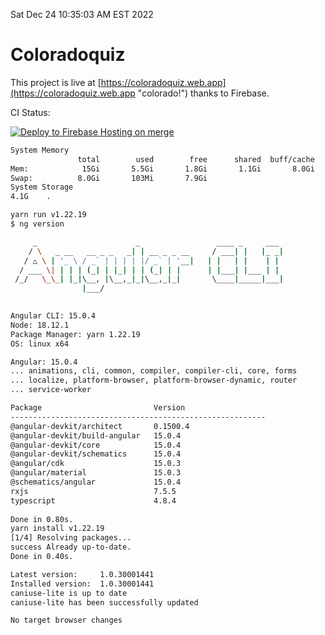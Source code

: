 Sat Dec 24 10:35:03 AM EST 2022

# Coloradoquiz


This project is live at [https://coloradoquiz.web.app](https://coloradoquiz.web.app "colorado!") thanks to Firebase.

CI Status: 

[![Deploy to Firebase Hosting on merge](https://github.com/teamkushal/coloradoquiz/actions/workflows/firebase-hosting-merge.yml/badge.svg)](https://github.com/teamkushal/coloradoquiz/actions/workflows/firebase-hosting-merge.yml)

```bash
System Memory
               total        used        free      shared  buff/cache   available
Mem:            15Gi       5.5Gi       1.8Gi       1.1Gi       8.0Gi       8.3Gi
Swap:          8.0Gi       103Mi       7.9Gi
System Storage
4.1G	.
```
```bash
yarn run v1.22.19
$ ng version

     _                      _                 ____ _     ___
    / \   _ __   __ _ _   _| | __ _ _ __     / ___| |   |_ _|
   / △ \ | '_ \ / _` | | | | |/ _` | '__|   | |   | |    | |
  / ___ \| | | | (_| | |_| | | (_| | |      | |___| |___ | |
 /_/   \_\_| |_|\__, |\__,_|_|\__,_|_|       \____|_____|___|
                |___/
    

Angular CLI: 15.0.4
Node: 18.12.1
Package Manager: yarn 1.22.19
OS: linux x64

Angular: 15.0.4
... animations, cli, common, compiler, compiler-cli, core, forms
... localize, platform-browser, platform-browser-dynamic, router
... service-worker

Package                         Version
---------------------------------------------------------
@angular-devkit/architect       0.1500.4
@angular-devkit/build-angular   15.0.4
@angular-devkit/core            15.0.4
@angular-devkit/schematics      15.0.4
@angular/cdk                    15.0.3
@angular/material               15.0.3
@schematics/angular             15.0.4
rxjs                            7.5.5
typescript                      4.8.4
    
Done in 0.80s.
yarn install v1.22.19
[1/4] Resolving packages...
success Already up-to-date.
Done in 0.40s.
```
```bash
Latest version:     1.0.30001441
Installed version:  1.0.30001441
caniuse-lite is up to date
caniuse-lite has been successfully updated

No target browser changes
```
```bash

